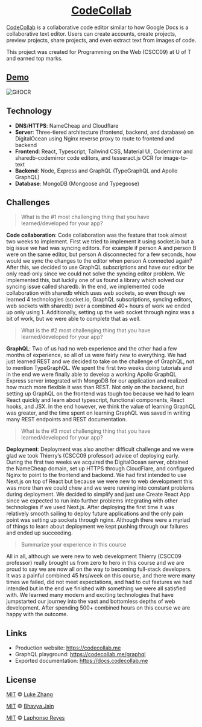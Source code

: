 <h1 align="center">
  <a href="https://codecollab.me">CodeCollab</a>
</h1>

[CodeCollab][1] is a collaborative code editor similar to how Google Docs is a collaborative text editor. Users can create accounts, create projects, preview projects, share projects, and even extract text from images of code.

This project was created for Programming on the Web (CSCC09) at U of T and earned top marks.

## [Demo](https://www.youtube.com/watch?v=vf6fZMGhPdo)

![GifOCR](https://user-images.githubusercontent.com/13020652/118185971-27c82480-b40b-11eb-86e3-f721a00356c5.gif)

## Technology

-   **DNS**/**HTTPS**: NameCheap and Cloudflare
-   **Server**: Three-tiered architecture (frontend, backend, and database) on DigitalOcean using Nginx reverse proxy to route to frontend and backend
-   **Frontend**: React, Typescript, Tailwind CSS, Material UI, Codemirror and sharedb-codemirror code editors, and tesseract.js OCR for image-to-text
-   **Backend**: Node, Express and GraphQL (TypeGraphQL and Apollo GraphQL)
-   **Database**: MongoDB (Mongoose and Typegoose)

## Challenges

> What is the #1 most challenging thing that you have learned/developed for your app?

**Code collaboration**: Code collaboration was the feature that took almost two weeks to implement. First we tried to implement it using socket.io but a big issue we had was syncing editors. For example if person A and person B were on the same editor, but person A disconnected for a few seconds, how would we sync the changes to the editor when person A connected again? After this, we decided to use GraphQL subscriptions and have our editor be only read-only since we could not solve the syncing editor problem. We implemented this, but luckily one of us found a library which solved our syncing issue called sharedb. In the end, we implemented code collaboration with sharedb which uses web sockets, so even though we learned 4 technologies (socket.io, GraphQL subscriptions, syncing editors, web sockets with sharedb) over a combined 40+ hours of work we ended up only using 1. Additionally, setting up the web socket through nginx was a bit of work, but we were able to complete that as well.

> What is the #2 most challenging thing that you have learned/developed for your app?

**GraphQL**: Two of us had no web experience and the other had a few months of experience, so all of us were fairly new to everything. We had just learned REST and we decided to take on the challenge of GraphQL, not to mention TypeGraphQL. We spent the first two weeks doing tutorials and in the end we were finally able to develop a working Apollo GraphQL Express server integrated with MongoDB for our application and realized how much more flexible it was than REST. Not only on the backend, but setting up GraphQL on the frontend was tough too because we had to learn React quickly and learn about typescript, functional components, React hooks, and JSX. In the end however, we think the value of learning GraphQL was greater, and the time spent on learning GraphQL was saved in writing many REST endpoints and REST documentation.

> What is the #3 most challenging thing that you have learned/developed for your app?

**Deployment**: Deployment was also another difficult challenge and we were glad we took Thierry’s (CSCC09 professor) advice of deploying early. During the first two weeks we acquired the DigitalOcean server, obtained the NameCheap domain, set up HTTPS through CloudFlare, and configured Nginx to point to the frontend and backend. We had first intended to use Next.js on top of React but because we were new to web development this was more than we could chew and we were running into constant problems during deployment. We decided to simplify and just use Create React App since we expected to run into further problems integrating with other technologies if we used Next.js. After deploying the first time it was relatively smooth sailing to deploy future applications and the only pain point was setting up sockets through nginx. Although there were a myriad of things to learn about deployment we kept pushing through our failures and ended up succeeding.

> Summarize your experience in this course

All in all, although we were new to web development Thierry (CSCC09 professor) really brought us from zero to hero in this course and we are proud to say we are now all on the way to becoming full-stack developers. It was a painful combined 45 hrs/week on this course, and there were many times we failed, did not meet expectations, and had to cut features we had intended but in the end we finished with something we were all satisfied with. We learned many modern and exciting technologies that have jumpstarted our journey into the vast and bottomless depths of web development. After spending 500+ combined hours on this course we are happy with the outcome.

## Links

-   Production website: https://codecollab.me
-   GraphQL playground: https://codecollab.me/graphql
-   Exported documentation: https://docs.codecollab.me

## License

[MIT](./LICENSE) &copy; [Luke Zhang](https://github.com/Smawllie)

[MIT](./LICENSE) &copy; [Bhavya Jain](https://github.com/bjain853)

[MIT](./LICENSE) &copy; [Laphonso Reyes](https://github.com/poncie)

[1]: https://codecollab.me
[2]: https://www.youtube.com/watch?v=vf6fZMGhPdo
